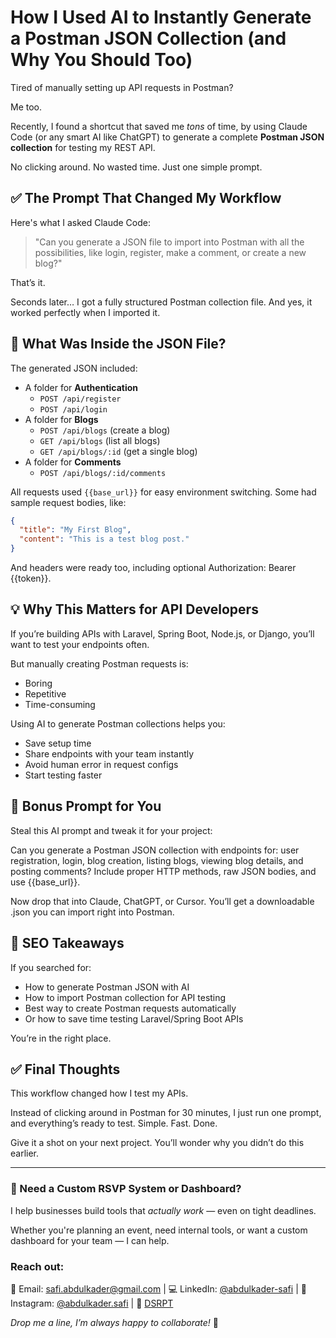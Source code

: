 # How I Used AI to Instantly Generate a Postman JSON Collection (and Why You Should Too)

Tired of manually setting up API requests in Postman?

Me too.

Recently, I found a shortcut that saved me _tons_ of time, by using Claude Code (or any smart AI like ChatGPT) to generate a complete **Postman JSON collection** for testing my REST API.

No clicking around. No wasted time. Just one simple prompt.

## ✅ The Prompt That Changed My Workflow

Here's what I asked Claude Code:

> "Can you generate a JSON file to import into Postman with all the possibilities, like login, register, make a comment, or create a new blog?"

That’s it.

Seconds later… I got a fully structured Postman collection file. And yes, it worked perfectly when I imported it.

## 🚀 What Was Inside the JSON File?

The generated JSON included:

- A folder for **Authentication**
  - `POST /api/register`
  - `POST /api/login`
- A folder for **Blogs**
  - `POST /api/blogs` (create a blog)
  - `GET /api/blogs` (list all blogs)
  - `GET /api/blogs/:id` (get a single blog)
- A folder for **Comments**
  - `POST /api/blogs/:id/comments`

All requests used `{{base_url}}` for easy environment switching. Some had sample request bodies, like:

```json
{
  "title": "My First Blog",
  "content": "This is a test blog post."
}
```

And headers were ready too, including optional Authorization: Bearer {{token}}.

## 💡 Why This Matters for API Developers

If you’re building APIs with Laravel, Spring Boot, Node.js, or Django, you’ll want to test your endpoints often.

But manually creating Postman requests is:

- Boring
- Repetitive
- Time-consuming

Using AI to generate Postman collections helps you:

- Save setup time
- Share endpoints with your team instantly
- Avoid human error in request configs
- Start testing faster

## 🧠 Bonus Prompt for You

Steal this AI prompt and tweak it for your project:

Can you generate a Postman JSON collection with endpoints for: user registration, login, blog creation, listing blogs, viewing blog details, and posting comments? Include proper HTTP methods, raw JSON bodies, and use {{base_url}}.

Now drop that into Claude, ChatGPT, or Cursor. You’ll get a downloadable .json you can import right into Postman.

## 🎯 SEO Takeaways

If you searched for:

- How to generate Postman JSON with AI
- How to import Postman collection for API testing
- Best way to create Postman requests automatically
- Or how to save time testing Laravel/Spring Boot APIs

You’re in the right place.

## ✅ Final Thoughts

This workflow changed how I test my APIs.

Instead of clicking around in Postman for 30 minutes, I just run one prompt, and everything’s ready to test. Simple. Fast. Done.

Give it a shot on your next project. You’ll wonder why you didn’t do this earlier.

---

### 🤝 Need a Custom RSVP System or Dashboard?

I help businesses build tools that _actually work_ — even on tight deadlines.

Whether you're planning an event, need internal tools, or want a custom dashboard for your team — I can help.

### Reach out:

📧 Email: [safi.abdulkader@gmail.com](mailto:safi.abdulkader@gmail.com) | 💻 LinkedIn: [@abdulkader-safi](https://www.linkedin.com/in/abdulkader-safi/) | 📱 Instagram: [@abdulkader.safi](https://www.instagram.com/abdulkader.safi/) | 🏢 [DSRPT](https://www.dsrpt.com.au/kw/contact)

_Drop me a line, I’m always happy to collaborate!_ 🚀
